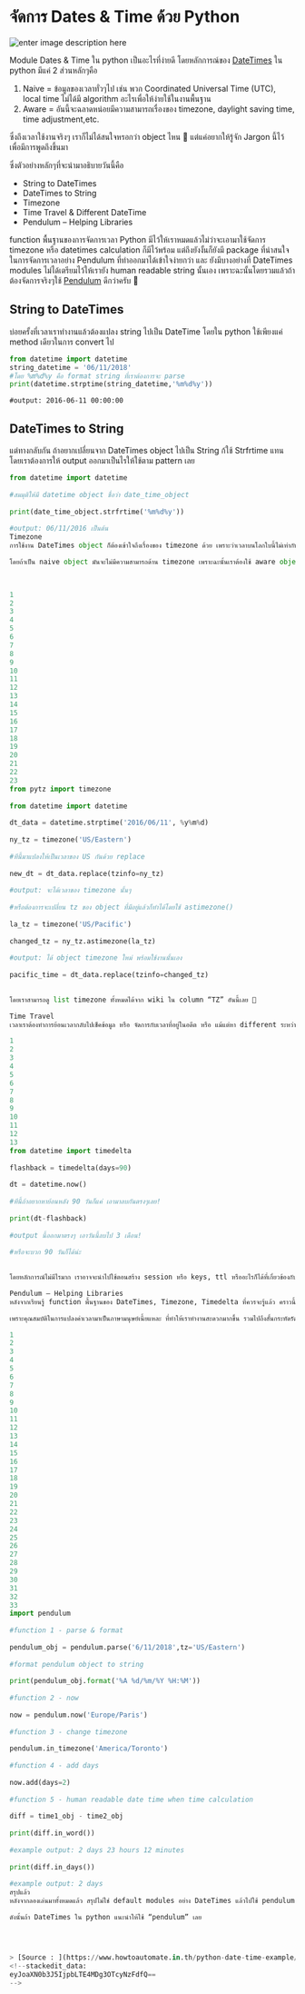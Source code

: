 
จัดการ Dates & Time ด้วย Python
===

![enter image description here](https://www.howtoautomate.in.th/wp-content/uploads/2018/04/pocket-watch-3156771_640.jpg)

Module Dates & Time ใน python เป็นอะไรที่ง่ายดี โดยหลักการณ์ของ  [DateTimes](https://docs.python.org/3/library/datetime.html)  ใน python มีแค่ 2 ​ส่วนหลักๆคือ

1.  Naive = ข้อมูลของเวลาทั่วๆไป เช่น พวก Coordinated Universal Time (UTC), local time ไม่ได้มี algorithm อะไรเพื่อให้ง่ายใช้ในงานพื้นฐาน
2.  Aware = อันนี้จะฉลาดหน่อยมีความสามารถเรื่องของ timezone, daylight saving time, time adjustment,etc.

ซึ่งถึงเวลาใช้งานจริงๆ เราก็ไม่ได้สนใจหรอกว่า object ไหน 🙂 แต่แค่อยากให้รู้จัก Jargon นี้ไว้ เพื่อมีการพูดถึงขึ้นมา

ซึ่งตัวอย่างหลักๆที่จะนํามาอธิบายวันนี้คือ

- String to DateTimes
- DateTimes to String
- Timezone
- Time Travel & Different DateTime
- Pendulum – Helping Libraries

function พื้นฐานของการจัดการเวลา Python มีไว้ให้เราหมดแล้วไม่ว่าจะเอามาใช้จัดการ timezone หรือ datetimes calculation ก็มีไว้พร้อม แต่ถึงยังงั้นก็ยังมี package ที่น่าสนใจในการจัดการเวลาอย่าง Pendulum ที่ทําออกมาได้เข้าใจง่ายกว่า และ ยังมีบางอย่างที่ DateTimes modules ไม่ได้เตรียมไว้ให้เรายัง human readable string นั้นเอง เพราะฉะนั้นโดยรวมแล้วถ้าต้องจัดการจริงๆใช้ [Pendulum](https://pendulum.eustace.io/) ดีกว่าครับ 🙂

## String to DateTimes
บ่อยครั้งที่เวลาเราทํางานแล้วต้องแปลง string ไปเป็น DateTime โดยใน python ใช้เพียงแค่ method เดียวในการ convert ไป
```py
from datetime import datetime 
string_datetime = '06/11/2018' 
#โดย %m%d%y คือ format string ที่เราต้องการจะ parse 
print(datetime.strptime(string_datetime,'%m%d%y'))
 ```
 ```
#output: 2016-06-11 00:00:00
```

## DateTimes to String
แต่ทางกลับกัน ถ้าอยากเปลี่ยนจาก DateTimes object ไปเป็น String ก้ใช้ Strfrtime แทน โดยเราต้องการให้ output ออกมาเป็นไรให้ใช้ตาม pattern เลย
```py
from datetime import datetime
 
#สมมุติให้มี datetime object ชื่อว่า date_time_object  
 
print(date_time_object.strfrtime('%m%d%y'))
 
#output: 06/11/2016 เป็นต้น
Timezone
การใช้งาน DateTimes object ก็ต้องเข้าใจถึงเรื่องของ timezone ด้วย เพราะว่าเวลาบนโลกใบนี้ไม่เท่ากัน การจะใช้เวลาใน zone ไหนก็ต้องระบุให้มันด้วย

โดยถ้าเป็น naive object มันจะไม่มีความสามารถด้าน timezone เพราะฉะนั้นเราต้องใช้ aware object ซึ่งมันอยู่ใน modules ของ pytz นั้นเอง โดยใช้แบบตัวอย่างข้างล่าง


 
1
2
3
4
5
6
7
8
9
10
11
12
13
14
15
16
17
18
19
20
21
22
23
from pytz import timezone
 
from datetime import datetime
 
dt_data = datetime.strptime('2016/06/11', %y%m%d)
 
ny_tz = timezone('US/Eastern')
 
#ทีนี้มาแปลงให้เป็นเวลาของ US กันด้วย replace
 
new_dt = dt_data.replace(tzinfo=ny_tz)
 
#output: จะได้เวลาของ timezone นั้นๆ
 
#หรือต้องการจะเปลี่ยน tz ของ object ที่มีอยู่แล้วก็ทําได้โดยใช้ astimezone()
 
la_tz = timezone('US/Pacific')
 
changed_tz = ny_tz.astimezone(la_tz)
 
#output: ได้ object timezone ใหม่ พร้อมใช้งานนั้นเอง
 
pacific_time = dt_data.replace(tzinfo=changed_tz)

 
โดยเราสามารถดู list timezone ทั้งหมดได้จาก wiki ใน column “TZ” อันนี้เลย 🙂

Time Travel
เวลาเราต้องทําการย้อนเวลากลับไปเช็คข้อมูล หรือ จัดการกับเวลาที่อยู่ในอดีต หรือ แม้แต่หา different ระหว่างช่วงเวลา เราจะใช้ timedelta ในการจัดการสิ่งเหล่านี้

1
2
3
4
5
6
7
8
9
10
11
12
13
from datetime import timedelta
 
flashback = timedelta(days=90)
 
dt = datetime.now()
 
#ทีนี้ถ้าอยากหาย้อนหลัง 90 วันก็แค่ เอามาลบกันตรงๆเลย!
 
print(dt-flashback)
 
#output นี้ออกมาตรงๆ เอาวันนี้ลบไป 3 เดือน!
 
#หรือจะบวก 90 วันก็ได้น่ะ

 
โดยหลักการณ์ไม่มีไรมาก เราอาจจะนําไปใช้ตอนสร้าง session หรือ keys, ttl หรืออะไรก็ได้ที่เกี่ยวข้องกับการจัดการเวลาเหล่านี้ 🙂

Pendulum – Helping Libraries
หลังจากเรียนรู้ function พื้นฐานของ DateTimes, Timezone, Timedelta ที่ควรจะรู้แล้ว คราวนี้เรามาเรียนรู้เรื่องของ Pendulum ซึ่งเป็น libraries ที่ช่วยให้ชีวิตสะดวกมากขึ้นมากๆเลย 🙂

เพราะคุณสมบัติในการแปลงค่าเวลามาเป็นภาษามนุษย์เนี้ยแหละ ที่ทําให้เราทํางานสะดวกมากขึ้น รวมไปถึงสั้นกระทัดรัดด้วย

1
2
3
4
5
6
7
8
9
10
11
12
13
14
15
16
17
18
19
20
21
22
23
24
25
26
27
28
29
30
31
32
33
import pendulum
 
#function 1 - parse & format
 
pendulum_obj = pendulum.parse('6/11/2018',tz='US/Eastern')
 
#format pendulum object to string 
 
print(pendulum_obj.format('%A %d/%m/%Y %H:%M'))
 
#function 2 - now
 
now = pendulum.now('Europe/Paris')
 
#function 3 - change timezone
 
pendulum.in_timezone('America/Toronto')
 
#function 4 - add days
 
now.add(days=2)
 
#function 5 - human readable date time when time calculation
 
diff = time1_obj - time2_obj
 
print(diff.in_word())
 
#example output: 2 days 23 hours 12 minutes
 
print(diff.in_days())
 
#example output: 2 days
สรุปแล้ว
หลังจากลองเล่นมาทั้งหมดแล้ว สรุปไม่ใช่ default modules อย่าง DateTimes แล้วไปใช้ pendulum น่าจะง่ายกับชีวิตมากกว่าน่ะเนี้ย เพราะมันทั้ง parse, different และก็จัดการกับ timezone ได้ง่าย default modules ของ python ซะอีก

ดังนั้นถ้า DateTimes ใน python แนะนําให้ใช้ “pendulum” เลย




> [Source : ](https://www.howtoautomate.in.th/python-date-time-example/.
<!--stackedit_data:
eyJoaXN0b3J5IjpbLTE4MDg3OTcyNzFdfQ==
-->